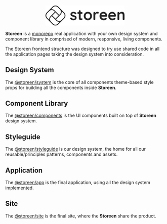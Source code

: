 <p align="center">
  <a href="https://site-storeen.vercel.app">
    <img src="https://raw.githubusercontent.com/murillo94/storeen/main/packages/app/src/public/images/logo-all-horizontal.svg" alt="Storeen" width="250px">
  </a>
</p>

**Storeen** is a [monorepo](https://github.com/babel/babel/blob/master/doc/design/monorepo.md) real application with your own design system and component library in comprised of modern, responsive, living components.

The Storeen frontend structure was designed to try use shared code in all the application pages taking the design system into consideration.

## Design System

The [@storeen/system](./packages/system) is the core of all components theme-based style props for building all the components inside **Storeen**.

## Component Library

The [@storeen/components](./packages/components) is the UI components built on top of **Storeen** design system.

## Styleguide

The [@storeen/styleguide](./packages/styleguide) is our design system, the home for all our reusable/principles patterns, components and assets.

## Application
The [@storeen/app](./packages/app) is the final application, using all the design system implemented.

## Site
The [@storeen/site](./packages/site) is the final site, where the **Storeen** share the product.
